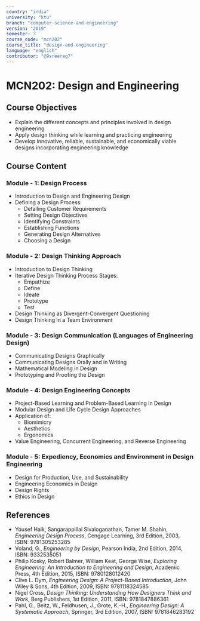 ```yaml
---
country: "india"
university: "ktu"
branch: "computer-science-and-engineering"
version: "2019"
semester: 3
course_code: "mcn202"
course_title: "design-and-engineering"
language: "english"
contributor: "@9sreerag7"
---
```


# MCN202: Design and Engineering

## Course Objectives

* Explain the different concepts and principles involved in design engineering  
* Apply design thinking while learning and practicing engineering  
* Develop innovative, reliable, sustainable, and economically viable designs incorporating engineering knowledge  

## Course Content

### Module - 1: Design Process
* Introduction to Design and Engineering Design  
* Defining a Design Process:
  - Detailing Customer Requirements  
  - Setting Design Objectives  
  - Identifying Constraints  
  - Establishing Functions  
  - Generating Design Alternatives  
  - Choosing a Design  

### Module - 2: Design Thinking Approach
* Introduction to Design Thinking  
* Iterative Design Thinking Process Stages:
  - Empathize  
  - Define  
  - Ideate  
  - Prototype  
  - Test  
* Design Thinking as Divergent-Convergent Questioning  
* Design Thinking in a Team Environment  

### Module - 3: Design Communication (Languages of Engineering Design)
* Communicating Designs Graphically  
* Communicating Designs Orally and in Writing  
* Mathematical Modeling in Design  
* Prototyping and Proofing the Design  

### Module - 4: Design Engineering Concepts
* Project-Based Learning and Problem-Based Learning in Design  
* Modular Design and Life Cycle Design Approaches  
* Application of:
  - Biomimicry  
  - Aesthetics  
  - Ergonomics  
* Value Engineering, Concurrent Engineering, and Reverse Engineering  

### Module - 5: Expediency, Economics and Environment in Design Engineering
* Design for Production, Use, and Sustainability  
* Engineering Economics in Design  
* Design Rights  
* Ethics in Design  

## References

* Yousef Haik, Sangarappillai Sivaloganathan, Tamer M. Shahin, *Engineering Design Process*, Cengage Learning, 3rd Edition, 2003, ISBN: 9781305253285  
* Voland, G., *Engineering by Design*, Pearson India, 2nd Edition, 2014, ISBN: 9332535051  
* Philip Kosky, Robert Balmer, William Keat, George Wise, *Exploring Engineering: An Introduction to Engineering and Design*, Academic Press, 4th Edition, 2015, ISBN: 9780128012420  
* Clive L. Dym, *Engineering Design: A Project-Based Introduction*, John Wiley & Sons, 4th Edition, 2009, ISBN: 9781118324585  
* Nigel Cross, *Design Thinking: Understanding How Designers Think and Work*, Berg Publishers, 1st Edition, 2011, ISBN: 9781847886361  
* Pahl, G., Beitz, W., Feldhusen, J., Grote, K.-H., *Engineering Design: A Systematic Approach*, Springer, 3rd Edition, 2007, ISBN: 9781846283192  
